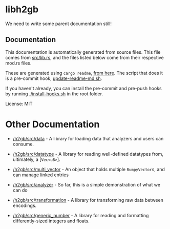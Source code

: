 # libh2gb

We need to write some parent documentation still!

## Documentation

This documentation is automatically generated from source files. This file
comes from [src/lib.rs](src/lib.rs), and the files listed below come from
their respective mod.rs files.

These are generated using `cargo readme`,
[from here](https://github.com/livioribeiro/cargo-readme). The script that
does it is a pre-commit hook, [update-readme-md.sh](hooks/pre-commit.d/update-readme-md.sh).

If you haven't already, you can install the pre-commit and pre-push hooks
by running [./install-hooks.sh](/install-hooks.sh) in the root folder.

License: MIT

# Other Documentation

* [/h2gb/src/data](/h2gb/src/data/README.md) - A library for loading data that analyzers and users can consume.

* [/h2gb/src/datatype](/h2gb/src/datatype/README.md) - A library for reading well-defined datatypes from, ultimately, a [`Vec<u8>`].

* [/h2gb/src/multi_vector](/h2gb/src/multi_vector/README.md) - An object that holds multiple `BumpyVector`s, and can manage linked entries

* [/h2gb/src/analyzer](/h2gb/src/analyzer/README.md) - So far, this is a simple demonstration of what we can do

* [/h2gb/src/transformation](/h2gb/src/transformation/README.md) - A library for transforming raw data between encodings.

* [/h2gb/src/generic_number](/h2gb/src/generic_number/README.md) - A library for reading and formatting differently-sized integers and floats.

